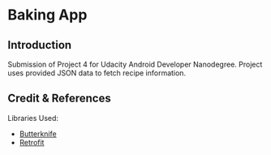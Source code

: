 # Baking App

## Introduction
Submission of Project 4 for Udacity Android Developer Nanodegree.
Project uses provided JSON data to fetch recipe information.

## Credit & References
Libraries Used:
- [Butterknife](http://jakewharton.github.io/butterknife/)
- [Retrofit](https://square.github.io/retrofit/)